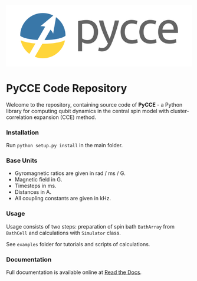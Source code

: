 
![image](docs/source/logo.png)
# PyCCE Code Repository
Welcome to the repository, containing source code of **PyCCE** - a Python library for computing qubit dynamics
in the central spin model with cluster-correlation expansion (CCE) method.

### Installation
Run 
`python setup.py install`
in the main folder.

### Base Units

* Gyromagnetic ratios are given in rad / ms / G.
* Magnetic field in G.
* Timesteps in ms. 
* Distances in A.
* All coupling constants are given in kHz.


### Usage

Usage consists of two steps: preparation of spin bath `BathArray` from `BathCell` and calculations with `Simulator` class.

See `examples` folder for tutorials and scripts of calculations.

### Documentation

Full documentation is available online at [Read the Docs](https://pycce.readthedocs.io/en/latest/). 

